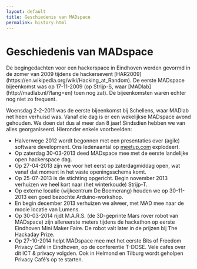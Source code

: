 ```yaml
---
layout: default
title: Geschiedenis van MADspace
permalink: history.html
---
```

<h1>Geschiedenis van MADspace</h1>
De begingedachten voor een hackerspace in Eindhoven werden gevormd in de zomer
van 2009 tijdens de hackersevent
[HAR2009](https://en.wikipedia.org/wiki/Hacking_at_Random). De eerste MADspace
bijeenkomst was op 17-11-2009 (op Strijp-S, waar
[MADlab](http://madlab.nl/?lang=en) toen nog zat). De bijeenkomsten waren
echter nog niet zo frequent.

Woensdag 2-2-2011 was de eerste bijeenkomst bij Schellens, waar MADlab net
heen verhuisd was. Vanaf die dag is er een wekelijkse MADspace avond gehouden.
We doen dat dus al meer dan 8 jaar! Sindsdien hebben we van alles
georganiseerd. Hieronder enkele voorbeelden:

*   Halverwege 2012 wordt begonnen met een presentaties over (agile) software
    development. Ons ledenaantal op
    [meetup.com](http://www.meetup.com/MADspace/) explodeert.  
*   Op zaterdag 30-03-2013 deed MADspace mee met de eerste landelijke open
    hackerspace dag.  
*   Op 27-04-2013 zijn we voor het eerst op zaterdagmiddag open, wat vanaf dat
    moment in het vaste openingsschema komt.  
*   Op 25-07-2013 is de stichting opgericht. Begin november 2013 verhuizen we
    heel kort naar (het winterkoude) Strijp-T.  
*   Op externe locatie (wijkcentrum De Boemerang) houden we op 30-11-2013 een
    goed bezochte Arduino-workshop.  
*   En begin december 2013 verhuizen we alweer, met MAD mee naar de mooie
    locatie van Lumens.  
*   Op 30-03-2014 rijdt M.A.R.S. (de 3D-geprinte Mars rover robot van
    MADspace) zijn allereerste meters tijdens de hackathon op eerste Eindhoven
    Mini Maker Faire.  De robot valt later in de prijzen bij The Hackaday
    Prize.  
*   Op 27-10-2014 helpt MADspace mee met het eerste Bits of Freedom Privacy
    Café in Eindhoven, op de conferentie T-DOSE. Vele cafes over dit ICT &
    privacy volgden. Ook in Helmond en Tilburg wordt geholpen Privacy Café’s
    op te starten.

